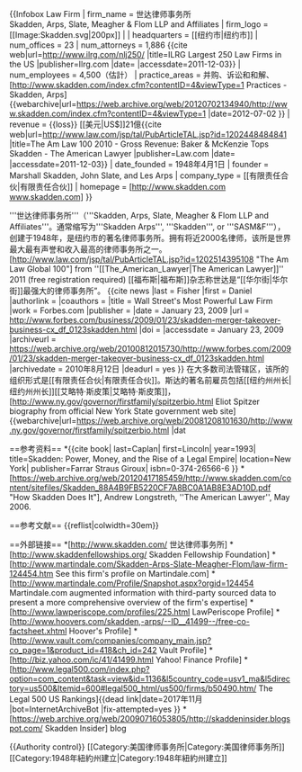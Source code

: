 {{Infobox Law Firm
| firm_name = 世达律师事务所<br />Skadden, Arps, Slate, Meagher & Flom LLP and Affiliates
| firm_logo = [[Image:Skadden.svg|200px]] |
| headquarters = [[纽约市|纽约市]]
| num_offices = 23
| num_attorneys = 1,886 <ref>{{cite web|url=http://www.ilrg.com/nlj250/ |title=ILRG Largest 250 Law Firms in the US |publisher=Ilrg.com |date= |accessdate=2011-12-03}}</ref>
| num_employees = 4,500（估計）
| practice_areas = 并购、诉讼和和解、<ref>[http://www.skadden.com/index.cfm?contentID=4&viewType=1 Practices - Skadden, Arps] {{webarchive|url=https://web.archive.org/web/20120702134940/http://www.skadden.com/index.cfm?contentID=4&viewType=1 |date=2012-07-02 }}</ref>
| revenue = {{loss}} [[美元|US$]]21億<ref>{{cite web|url=http://www.law.com/jsp/tal/PubArticleTAL.jsp?id=1202448484841 |title=The Am Law 100 2010 - Gross Revenue: Baker & McKenzie Tops Skadden - The American Lawyer |publisher=Law.com |date= |accessdate=2011-12-03}}</ref>
| date_founded = 1948年4月1日
| founder = Marshall Skadden, John Slate, and Les Arps
| company_type = [[有限责任合伙|有限责任合伙]]
| homepage = [http://www.skadden.com www.skadden.com]
}}

'''世达律师事务所'''（'''Skadden, Arps, Slate, Meagher & Flom LLP and Affiliates'''。通常缩写为'''Skadden Arps''', '''Skadden''', or '''SASM&F'''），创建于1948年，是纽约市的著名律师事务所。拥有将近2000名律师，该所是世界最大最有声誉和收入最高的律师事务所之一。<ref name="AmLawGlobal100">[http://www.law.com/jsp/tal/PubArticleTAL.jsp?id=1202514395108 "The Am Law Global 100"] from ''[[The_American_Lawyer|The American Lawyer]]'' 2011 (free registration required)</ref>  [[福布斯|福布斯]]杂志称世达是“[[华尔街|华尔街]]最强大的律师事务所”。<ref>
{{cite news
 |last        = Fisher
 |first       = Daniel
 |authorlink  = 
 |coauthors   = 
 |title       = Wall Street's Most Powerful Law Firm
 |work        = Forbes.com
 |publisher   = 
 |date        = January 23, 2009
 |url         = http://www.forbes.com/business/2009/01/23/skadden-merger-takeover-business-cx_df_0123skadden.html
 |doi         = 
 |accessdate  = January 23, 2009
 |archiveurl  = https://web.archive.org/web/20100812015730/http://www.forbes.com/2009/01/23/skadden-merger-takeover-business-cx_df_0123skadden.html
 |archivedate = 2010年8月12日
 |deadurl     = yes
}}
</ref>在大多数司法管辖区，该所的组织形式是[[有限责任合伙|有限责任合伙]]。斯达的著名前雇员包括[[纽约州州长|纽约州州长]][[艾略特·斯皮策|艾略特·斯皮策]]，<ref name="spitzer">[http://www.ny.gov/governor/firstfamily/spitzerbio.html Eliot Spitzer biography from official New York State government web site] {{webarchive|url=https://web.archive.org/web/20081208101630/http://www.ny.gov/governor/firstfamily/spitzerbio.html |dat

==参考资料==
*{{cite book|
   last=Caplan|
   first=Lincoln|
   year=1993|
   title=Skadden: Power, Money, and the Rise of a Legal Empire|
   location=New York|
   publisher=Farrar Straus Giroux|
   isbn=0-374-26566-6
 }}
*[https://web.archive.org/web/20120417185459/http://www.skadden.com/content/sitefiles/Skadden_88A4B9FB5220CF7A8BC0A1AB8E3AD10D.pdf "How Skadden Does It"], Andrew Longstreth, ''The American Lawyer'', May 2006.

==参考文献==
{{reflist|colwidth=30em}}

==外部链接==
*[http://www.skadden.com/ 世达律师事务所]
*[http://www.skaddenfellowships.org/ Skadden Fellowship Foundation]
*[http://www.martindale.com/Skadden-Arps-Slate-Meagher-Flom/law-firm-124454.htm See this firm's profile on Martindale.com]
*[http://www.martindale.com/Profile/Snapshot.aspx?orgid=124454 Martindale.com augmented information with third-party sourced data to present a more comprehensive overview of the firm's expertise]
*[http://www.lawperiscope.com/profiles/225.html LawPeriscope Profile]
*[http://www.hoovers.com/skadden,-arps/--ID__41499--/free-co-factsheet.xhtml Hoover's Profile]
*[http://www.vault.com/companies/company_main.jsp?co_page=1&product_id=418&ch_id=242 Vault Profile]
*[http://biz.yahoo.com/ic/41/41499.html Yahoo! Finance Profile]
*[http://www.legal500.com/index.php?option=com_content&task=view&id=1136&l5country_code=usv1_ma&l5directory=us500&Itemid=600#legal500_html/us500/firms/b50490.htm/ The Legal 500 US Rankings]{{dead link|date=2017年11月 |bot=InternetArchiveBot |fix-attempted=yes }}
*[https://web.archive.org/web/20090716053805/http://skaddeninsider.blogspot.com/ Skadden Insider] blog

{{Authority control}}
[[Category:美国律师事务所|Category:美国律师事务所]]
[[Category:1948年紐約州建立|Category:1948年紐約州建立]]